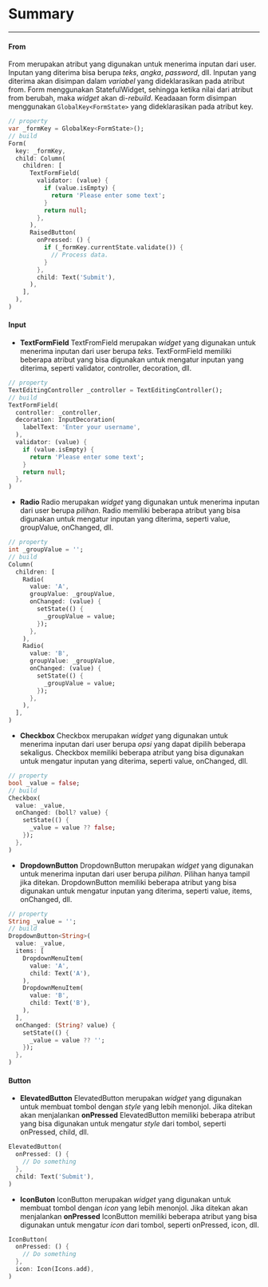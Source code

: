 # Summary

---

#### From

From merupakan atribut yang digunakan untuk menerima inputan dari user. Inputan yang diterima bisa berupa _teks_, _angka_, _password_, dll. Inputan yang diterima akan disimpan dalam _variabel_ yang dideklarasikan pada atribut from.
Form menggunakan StatefulWidget, sehingga ketika nilai dari atribut from berubah, maka _widget_ akan di-_rebuild_. Keadaaan form disimpan menggunakan `GlobalKey<FormState>` yang dideklarasikan pada atribut key.

```dart
// property
var _formKey = GlobalKey<FormState>();
// build
Form(
  key: _formKey,
  child: Column(
    children: [
      TextFormField(
        validator: (value) {
          if (value.isEmpty) {
            return 'Please enter some text';
          }
          return null;
        },
      ),
      RaisedButton(
        onPressed: () {
          if (_formKey.currentState.validate()) {
            // Process data.
          }
        },
        child: Text('Submit'),
      ),
    ],
  ),
)
```

#### Input

- **TextFormField**
  TextFromField merupakan _widget_ yang digunakan untuk menerima inputan dari user berupa _teks_. TextFormField memiliki beberapa atribut yang bisa digunakan untuk mengatur inputan yang diterima, seperti validator, controller, decoration, dll.

```dart
// property
TextEditingController _controller = TextEditingController();
// build
TextFormField(
  controller: _controller,
  decoration: InputDecoration(
    labelText: 'Enter your username',
  ),
  validator: (value) {
    if (value.isEmpty) {
      return 'Please enter some text';
    }
    return null;
  },
)
```

- **Radio**
  Radio merupakan _widget_ yang digunakan untuk menerima inputan dari user berupa _pilihan_. Radio memiliki beberapa atribut yang bisa digunakan untuk mengatur inputan yang diterima, seperti value, groupValue, onChanged, dll.

```dart
// property
int _groupValue = '';
// build
Column(
  children: [
    Radio(
      value: 'A',
      groupValue: _groupValue,
      onChanged: (value) {
        setState(() {
          _groupValue = value;
        });
      },
    ),
    Radio(
      value: 'B',
      groupValue: _groupValue,
      onChanged: (value) {
        setState(() {
          _groupValue = value;
        });
      },
    ),
  ],
)
```

- **Checkbox**
  Checkbox merupakan _widget_ yang digunakan untuk menerima inputan dari user berupa _opsi_ yang dapat dipilih beberapa sekaligus. Checkbox memiliki beberapa atribut yang bisa digunakan untuk mengatur inputan yang diterima, seperti value, onChanged, dll.

```dart
// property
bool _value = false;
// build
Checkbox(
  value: _value,
  onChanged: (boll? value) {
    setState(() {
      _value = value ?? false;
    });
  },
)
```

- **DropdownButton**
  DropdownButton merupakan _widget_ yang digunakan untuk menerima inputan dari user berupa _pilihan_. Pilihan hanya tampil jika ditekan. DropdownButton memiliki beberapa atribut yang bisa digunakan untuk mengatur inputan yang diterima, seperti value, items, onChanged, dll.

```dart
// property
String _value = '';
// build
DropdownButton<String>(
  value: _value,
  items: [
    DropdownMenuItem(
      value: 'A',
      child: Text('A'),
    ),
    DropdownMenuItem(
      value: 'B',
      child: Text('B'),
    ),
  ],
  onChanged: (String? value) {
    setState(() {
      _value = value ?? '';
    });
  },
)
```

#### Button

- **ElevatedButton**
  ElevatedButton merupakan _widget_ yang digunakan untuk membuat tombol dengan _style_ yang lebih menonjol. Jika ditekan akan menjalankan **onPressed** ElevatedButton memiliki beberapa atribut yang bisa digunakan untuk mengatur _style_ dari tombol, seperti onPressed, child, dll.

```dart
ElevatedButton(
  onPressed: () {
    // Do something
  },
  child: Text('Submit'),
)
```

- **IconButon**
  IconButton merupakan _widget_ yang digunakan untuk membuat tombol dengan _icon_ yang lebih menonjol. Jika ditekan akan menjalankan **onPressed** IconButton memiliki beberapa atribut yang bisa digunakan untuk mengatur _icon_ dari tombol, seperti onPressed, icon, dll.

```dart
IconButton(
  onPressed: () {
    // Do something
  },
  icon: Icon(Icons.add),
)
```
